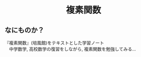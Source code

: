 <html lang="ja">
    <head>
        <meta charset="utf-8" />
    </head>
    <body>
        <h1><center>複素関数</center></h1>
        <h2>なにものか？</h2>
        <p>
『複素関数』(培風館)をテキストとした学習ノート<br>
　中学数学, 高校数学の復習をしながら, 複素関数を勉強してみる...
        </p>
    </body>
</html>